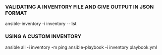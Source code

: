 
### VALIDATING A INVENTORY FILE AND GIVE OUTPUT IN JSON FORMAT
ansible-inventory -i inventory --list

### USING A CUSTOM INVENTORY
ansible all -i inventory -m ping
ansible-playbook -i inventory playbook.yml

